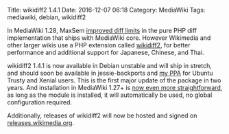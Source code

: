 Title: wikidiff2 1.4.1
Date: 2016-12-07 06:18
Category: MediaWiki
Tags: mediawiki, debian, wikidiff2

In MediaWiki 1.28, MaxSem [improved diff limits](https://gerrit.wikimedia.org/r/#/c/285567/) in the pure PHP diff implementation that ships with MediaWiki core. However Wikimedia and other larger wikis use a PHP extension called [wikidiff2](https://www.mediawiki.org/wiki/Extension:Wikidiff2), for better performance and additional support for Japanese, Chinese, and Thai.

wikidiff2 1.4.1 is now available in Debian unstable and will ship in stretch, and should soon be available in jessie-backports and [my PPA](https://launchpad.net/~legoktm/+archive/ubuntu/mediawiki-lts/) for Ubuntu Trusty and Xenial users. This is the first major update of the package in two years. And installation in MediaWiki 1.27+ is [now even more straightforward](https://gerrit.wikimedia.org/r/#/c/297111/), as long as the module is installed, it will automatically be used, no global configuration required.

Additionally, releases of wikidiff2 will now be hosted and signed on [releases.wikimedia.org](https://releases.wikimedia.org/wikidiff2/).
